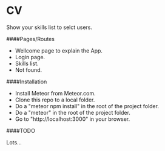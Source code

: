 # CV
Show your skills list to selct users.

####Pages/Routes

- Wellcome page to explain the App.
- Login page.
- Skills list.
- Not found.


####Installation

- Install Meteor from Meteor.com.
- Clone this repo to a local folder.
- Do a "meteor npm install" in the root of the project folder.
- Do a "meteor" in the root of the project folder.
- Go to "http://localhost:3000" in your browser.

####TODO

Lots...
